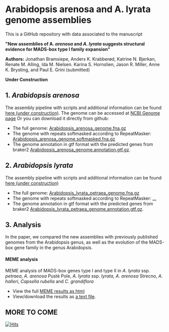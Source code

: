 # Arabidopsis arenosa and A. lyrata genome assemblies
This is a GitHub repository with data associated to the manuscript  
   
**"New assemblies of A. <i>arenosa</i> and <i>A. lyrata</i> suggests structural evidence for MADS-box type I family expansion"**

​​**Authors:** Jonathan Bramsiepe, Anders K. Krabberød, Katrine N. Bjerkan, Renate M. Alling, Ida M. Nielsen. Karina S. Hornslien, Jason R. Miller, Anne K. Brysting, and Paul E. Grini (submitted) 

**Under Construction**
## 1. <i>Arabidopsis arenosa</i> 
The assembly pipeline with scripts and additional information can be found  [here (under construction)](01_arenosa_assembly/).
The genome can be accessed at [NCBI Genome page](https://www.ncbi.nlm.nih.gov/data-hub/genome/GCA_026151155.1/) 
Or you can download it directly from github:
- The full genome: [Arabidopsis_arenosa_genome.fna.gz](01_arenosa_assembly/Arabidopsis_arenosa_genome.fna.gz)
- The genome with repeats softmasked according to RepeatMasker: [Arabidopsis_arenosa_genome.softmasked.fna.gz](01_arenosa_assembly/Arabidopsis_arenosa_genome.softmasked.fna.gz)
- The genome annotation in gtf format with the predicted genes from braker2 [Arabidopsis_arenosa_genome.annotation.gtf.gz](01_arenosa_assembly/Arabidopsis_arenosa_genome.annotation.gtf.gz).

## 2. <i>Arabidopsis lyrata</i> 
The assembly pipeline with scripts and additional information can be found  [here (under construction)](02_lyrata_assembly/)
- The full genome: [Arabidopsis_lyrata_petraea_genome.fna.gz](02_lyrata_assembly/Arabidopsis_lyrata_petraea_genome.fna.gz)
- The genome with repeats softmasked according to RepeatMasker: [...](02_lyrata_assembly/)
- The genome annotation in gtf format with the predicted genes from braker2 [Arabidopsis_lyrata_petraea_genome.annotation.gtf.gz](02_lyrata_assembly/Arabidopsis_lyrata_petraea_genome.annotation.gtf.gz).

## 3. Analysis
In the paper, we compared the new assemblies with previously published genomes from the Arabidopsis genus, as well as the evolution of the MADS-box gene family in the genus Arabidopsis.  

#### MEME analysis 
MEME analysis of  MADS-box genes type I and type II in <i>A. lyrata</i> ssp. <i>petraea</i>, <i>A. arenosa</i> Pusté Pole, <i>A. lyrata </i>ssp. <i>lyrata,</i> <i>A. arenosa</i> Strecno, <i>A. halleri</i>,  <i>Capsella rubella</i> and <i>C. grandiflora</i>

- View the full [MEME results as html](https://htmlpreview.github.io/?https://github.com/krabberod/html_test/blob/main/meme.html)  
- View/download the results as [a text file](03_analysis/06_MADS_MEME/meme_results.txt). 

**MORE TO COME**
----
[![Hits](https://hits.seeyoufarm.com/api/count/incr/badge.svg?url=https%3A%2F%2Fgithub.com%2FPaulGrini%2FArabidopsis_assemblies&count_bg=%2379C83D&title_bg=%23555555&icon=&icon_color=%23E7E7E7&title=hits&edge_flat=false)](https://hits.seeyoufarm.com)